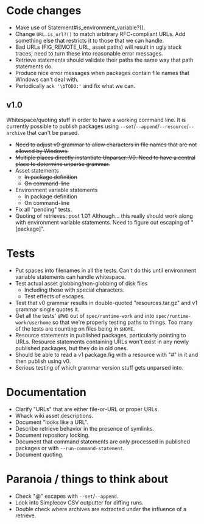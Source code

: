 # Code changes

* Make use of Statement#is_environment_variable?().
* Change `URL.is_url?()` to match arbitrary RFC-compliant URLs.  Add something else that restricts it to those that we can handle.
* Bad URLs (FIG_REMOTE_URL, asset paths) will result in ugly stack traces; need to turn these into reasonable error messages.
* Retrieve statements should validate their paths the same way that path statements do.
* Produce nice error messages when packages contain file names that Windows can't deal with.
* Periodically `ack '\bTODO:'` and fix what we can.

## v1.0

Whitespace/quoting stuff in order to have a working command line.  It is currently possible to publish packages using `--set`/`--append`/`--resource`/`--archive` that can't be parsed.

* <strike>Need to adjust v0 grammar to allow characters in file names that are not allowed by Windows.</strike>
* <strike>Multiple places directly instantiate Unparser::V0.  Need to have a central place to determine unparse grammar.</strike>
* Asset statements
    * <strike>In package definition</strike>
    * <strike>On command-line</strike>
* Environment variable statements
    * In package definition
    * On command-line
* Fix all "pending" tests.
* Quoting of retrieves: post 1.0? Although... this really should work along with environment variable statements.  Need to figure out escaping of "[package]".

# Tests

* Put spaces into filenames in all the tests.  Can't do this until environment variable statements can handle whitespace.
* Test actual asset globbing/non-globbing of disk files
    * Including those with special characters.
    * Test effects of escapes.
* Test that v0 grammar results in double-quoted "resources.tar.gz" and v1 grammar single quotes it.
* Get all the tests' `$PWD` out of `spec/runtime-work` and into `spec/runtime-work/userhome` so that we're properly testing paths to things.  Too many of the tests are counting on files being in `$HOME`.
* Resource statements in published packages, particularly pointing to URLs. Resource statements containing URLs won't exist in any newly published packages, but they do in old ones.
* Should be able to read a v1 package.fig with a resource with "#" in it and then publish using v0.
* Serious testing of which grammar version stuff gets unparsed into.

# Documentation

* Clarify "URLs" that are either file-or-URL or proper URLs.
* Whack wiki asset descriptions.
* Document "looks like a URL".
* Describe retrieve behavior in the presence of symlinks.
* Document repository locking.
* Document that command statements are only processed in published packages or with `--run-command-statement`.
* Document quoting.

# Paranoia / things to think about

* Check "@" escapes with `--set`/`--append`.
* Look into Simplecov CSV outputter for diffing runs.
* Double check where archives are extracted under the influence of a retrieve.
